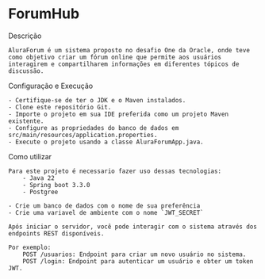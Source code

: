 # ForumHub

Descrição 

    AluraForum é um sistema proposto no desafio One da Oracle, onde teve como objetivo criar um fórum online que permite aos usuários interagirem e compartilharem informações em diferentes tópicos de discussão.

Configuração e Execução

    - Certifique-se de ter o JDK e o Maven instalados.
    - Clone este repositório Git.
    - Importe o projeto em sua IDE preferida como um projeto Maven existente.
    - Configure as propriedades do banco de dados em src/main/resources/application.properties.
    - Execute o projeto usando a classe AluraForumApp.java.
    
Como utilizar

    Para este projeto é necessario fazer uso dessas tecnologias:
        - Java 22
        - Spring boot 3.3.0
        - Postgree
     
    - Crie um banco de dados com o nome de sua preferência
    - Crie uma variavel de ambiente com o nome `JWT_SECRET`
    
    Após iniciar o servidor, você pode interagir com o sistema através dos endpoints REST disponíveis. 

    Por exemplo:
        POST /usuarios: Endpoint para criar um novo usuário no sistema.
        POST /login: Endpoint para autenticar um usuário e obter um token JWT.
    

  

